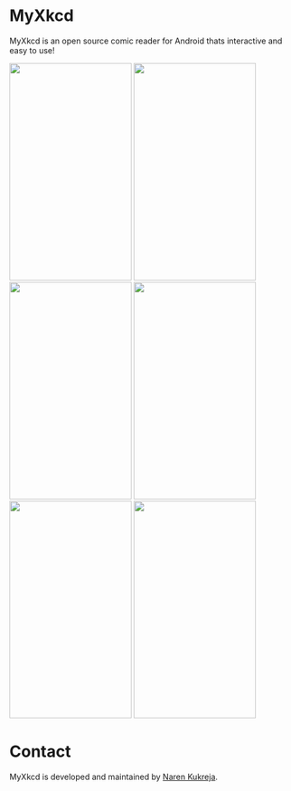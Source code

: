 # MyXkcd


MyXkcd is an open source comic reader for Android thats interactive and easy to use!

<img src="http://i.imgur.com/DGnSWZ8.png?1" width="216" height="384" />
<img src="http://i.imgur.com/xCUZMMe.png?1" width="216" height="384" />
<img src="http://i.imgur.com/nUCrL5z.png" width="216" height="384" />

<img src="http://i.imgur.com/MfOpccn.png" width="216" height="384" />
<img src="http://i.imgur.com/k9lci2j.png" width="216" height="384" />
<img src="http://i.imgur.com/dXSX9ka.png?1" width="216" height="384" />



# Contact

MyXkcd is developed and maintained by [Naren Kukreja](https://github.com/narenkukreja).
